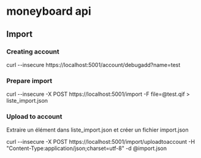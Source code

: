 # moneyboard api

## Import 

### Creating account
curl --insecure https://localhost:5001/account/debugadd?name=test

### Prepare import
curl --insecure -X POST https://localhost:5001/import -F file=@test.qif > liste_import.json

### Upload to account

Extraire un élément dans liste_import.json et créer un fichier import.json

curl --insecure -X POST https://localhost:5001/import/uploadtoaccount -H "Content-Type:application/json;charset=utf-8" -d @import.json